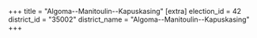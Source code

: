 +++
title = "Algoma--Manitoulin--Kapuskasing"
[extra]
election_id = 42
district_id = "35002"
district_name = "Algoma--Manitoulin--Kapuskasing"
+++
